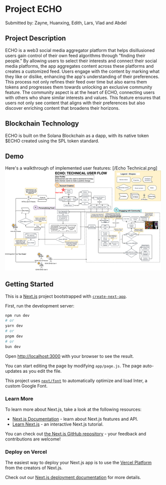 # Project ECHO

Submitted by: Zayne, Huanxing, Edith, Lars, Vlad and Abdel

## Project Description
ECHO is a web3 social media aggregator platform that helps disillusioned users gain control of their own feed algorithms through "finding their people." By allowing users to select their interests and connect their social media platforms, the app aggregates content across these platforms and creates a customized feed. Users engage with the content by marking what they like or dislike, enhancing the app's understanding of their preferences. This process not only refines their feed over time but also earns them tokens and progresses them towards unlocking an exclusive community feature. The community aspect is at the heart of ECHO, connecting users with others who share similar interests and values. This feature ensures that users not only see content that aligns with their preferences but also discover enriching content that broadens their horizons.

## Blockchain Technology
ECHO is built on the Solana Blockchain as a dapp, with its native token $ECHO created using the SPL token standard. 

## Demo
Here's a walkthrough of implemented user features:
[/Echo Technical.png]
![Technical User Flow](/README_additional/Echo_Technical.png)

## Getting Started
This is a [Next.js](https://nextjs.org/) project bootstrapped with [`create-next-app`](https://github.com/vercel/next.js/tree/canary/packages/create-next-app).

First, run the development server:

```bash
npm run dev
# or
yarn dev
# or
pnpm dev
# or
bun dev
```

Open [http://localhost:3000](http://localhost:3000) with your browser to see the result.

You can start editing the page by modifying `app/page.js`. The page auto-updates as you edit the file.

This project uses [`next/font`](https://nextjs.org/docs/basic-features/font-optimization) to automatically optimize and load Inter, a custom Google Font.

### Learn More

To learn more about Next.js, take a look at the following resources:

- [Next.js Documentation](https://nextjs.org/docs) - learn about Next.js features and API.
- [Learn Next.js](https://nextjs.org/learn) - an interactive Next.js tutorial.

You can check out [the Next.js GitHub repository](https://github.com/vercel/next.js/) - your feedback and contributions are welcome!

### Deploy on Vercel

The easiest way to deploy your Next.js app is to use the [Vercel Platform](https://vercel.com/new?utm_medium=default-template&filter=next.js&utm_source=create-next-app&utm_campaign=create-next-app-readme) from the creators of Next.js.

Check out our [Next.js deployment documentation](https://nextjs.org/docs/deployment) for more details.
